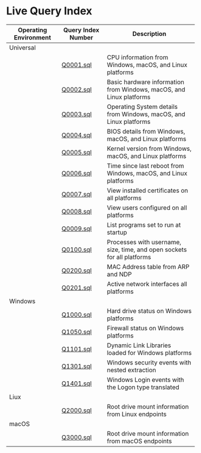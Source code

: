# Live Query Index

| Operating Environment | Query Index Number | Description |
| --------------------- | ------------------ | ----------- |
| Universal | | |
| | [Q0001.sql](Universal_Q1-999/Q0001.sql) | CPU information from Windows, macOS, and Linux platforms |
| | [Q0002.sql](Universal_Q1-999/Q0002.sql) | Basic hardware information from Windows, macOS, and Linux platforms |
| | [Q0003.sql](Universal_Q1-999/Q0003.sql) | Operating System details from Windows, macOS, and Linux platforms |
| | [Q0004.sql](Universal_Q1-999/Q0004.sql) | BIOS details from Windows, macOS, and Linux platforms |
| | [Q0005.sql](Universal_Q1-999/Q0005.sql) | Kernel version from Windows, macOS, and Linux platforms |
| | [Q0006.sql](Universal_Q1-999/Q0006.sql) | Time since last reboot from Windows, macOS, and Linux platforms |
| | [Q0007.sql](Universal_Q1-999/Q0007.sql) | View installed certificates on all platforms |
| | [Q0008.sql](Universal_Q1-999/Q0008.sql) | View users configured on all platforms |
| | [Q0009.sql](Universal_Q1-999/Q0009.sql) | List programs set to run at startup |
| | [Q0100.sql](Universal_Q1-999/Q0100.sql) | Processes with username, size, time, and open sockets for all platforms |
| | [Q0200.sql](Universal_Q1-999/Q0200.sql) | MAC Address table from ARP and NDP |
| | [Q0201.sql](Universal_Q1-999/Q0201.sql) | Active network interfaces all platforms |
| Windows | | |
| | [Q1000.sql](Windows_Q1000-1999/Q1000.sql) | Hard drive status on Windows platforms |
| | [Q1050.sql](Windows_Q1000-1999/Q1050.sql) | Firewall status on Windows platforms |
| | [Q1101.sql](Windows_Q1000-1999/Q1101.sql) | Dynamic Link Libraries loaded for Windows platforms |
| | [Q1301.sql](Windows_Q1000-1999/Q1301.sql) | Windows security events with nested extraction|
| | [Q1401.sql](Windows_Q1000-1999/Q1401.sql) | Windows Login events with the Logon type translated |
| Liux | | |
| | [Q2000.sql](Linux_Q2000-2999/Q2000.sql) | Root drive mount information from Linux endpoints |
| macOS | | |
| | [Q3000.sql](macOS_Q3000-3999/Q3000.sql) | Root drive mount information from macOS endpoints |
